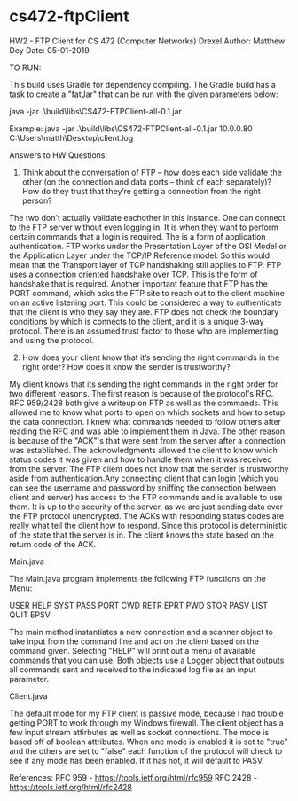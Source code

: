 # cs472-ftpClient
HW2 - FTP Client for CS 472 (Computer Networks) Drexel
Author: Matthew Dey
Date: 05-01-2019

TO RUN:

This build uses Gradle for dependency compiling. The Gradle build has a task to create a "fatJar" that can be run with the given parameters below:

java -jar .\build\libs\CS472-FTPClient-all-0.1.jar <ip addr> <log file>

Example: 
java -jar .\build\libs\CS472-FTPClient-all-0.1.jar 10.0.0.80 C:\Users\matth\Desktop\client.log


Answers to HW Questions:

1. Think about the conversation of FTP – how does each side validate the other (on the
connection and data ports – think of each separately)? How do they trust that they’re getting
a connection from the right person?

The two don't actually validate eachother in this instance. One can connect to the FTP server without even logging in. It is when they want to perform certain commands that a login is required. The is a form of application authentication. FTP works under the Presentation Layer of the OSI Model or the Application Layer under the TCP/IP Reference model. So this would mean that the Transport layer of TCP handshaking still applies to FTP. FTP uses a connection oriented handshake over TCP. This is the form of handshake that is required. Another important feature that FTP has the PORT command, which asks the FTP site to reach out to the client machine on an active listening port. This could be considered a way to authenticate that the client is who they say they are. FTP does not check the boundary conditions by which is connects to the client, and it is a unique 3-way protocol. There is an assumed trust factor to those who are implementing and using the protocol. 

2. How does your client know that it’s sending the right commands in the right order? How
does it know the sender is trustworthy? 

My client knows that its sending the right commands in the right order for two different reasons. The first reason is because of the protocol's RFC. RFC 959/2428 both give
a writeup on FTP as well as the commands. This allowed me to know what ports to open on which sockets and how to setup the data connection. I knew what commands needed to follow
others after reading the RFC and was able to implement them in Java. The other reason is because of the "ACK"'s that were sent from the server after a connection was established. The acknowledgments allowed the client to know which status codes it was given and how to handle them when it was received from the server. The FTP client does not know that the sender is trustworthy aside from authentication.Any connecting client that can login (which you can see the username and password by sniffing the connection between client and server) has access to the FTP commands and is available to use them. It is up to the security of the server, as we are just sending data over the FTP protocol unencrypted. The ACKs with responding status codes are really what tell the client how to respond. Since this protocol is deterministic of the state that the server is in. The client knows the state based on the return code of the ACK. 

Main.java

The Main.java program implements the following FTP functions on the Menu:

USER   HELP    SYST
PASS    PORT    CWD
RETR    EPRT    PWD
STOR    PASV    LIST
QUIT    EPSV

The main method instantiates a new connection and a scanner object to take input from the command line and act on the client based on the command given. Selecting "HELP" will print out a menu of available commands that you can use. Both objects use a Logger object that outputs all commands sent and received to the indicated log file as an input parameter.

Client.java

The default mode for my FTP client is passive mode, because I had trouble getting PORT to work through my Windows firewall. The client object has a few input stream attirbutes as well as socket connections. The mode is based off of boolean attributes. When one mode is enabled it is set to "true" and the others are set to "false" each function of the protocol will check to see if any mode has been enabled. If it has not, it will default to PASV. 

References: 
RFC 959 - https://tools.ietf.org/html/rfc959
RFC 2428 - https://tools.ietf.org/html/rfc2428
